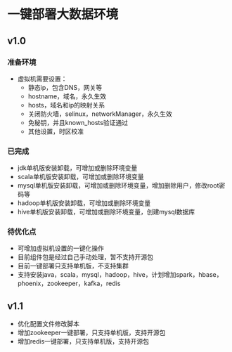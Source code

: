 # 一键部署大数据环境

## v1.0

### 准备环境

* 虚拟机需要设置：
    * 静态ip，包含DNS，网关等
    * hostname，域名，永久生效
    * hosts，域名和ip的映射关系
    * 关闭防火墙，selinux，networkManager，永久生效
    * 免秘钥，并且known_hosts验证通过
    * 其他设置，时区校准

### 已完成
* jdk单机版安装卸载，可增加或删除环境变量
* scala单机版安装卸载，可增加或删除环境变量
* mysql单机版安装卸载，可增加或删除环境变量，增加删除用户，修改root密码等
* hadoop单机版安装卸载，可增加或删除环境变量
* hive单机版安装卸载，可增加或删除环境变量，创建mysql数据库

### 待优化点   
 
* 可增加虚拟机设置的一键化操作
* 目前组件包是经过自己手动处理，暂不支持开源包
* 目前一键部署只支持单机版，不支持集群
* 支持安装java，scala，mysql，hadoop，hive，计划增加spark，hbase，phoenix，zookeeper，kafka，redis

## v1.1

* 优化配置文件修改脚本
* 增加zookeeper一键部署，只支持单机版，支持开源包
* 增加redis一键部署，只支持单机版，支持开源包